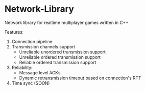 # Network-Library
Network library for realtime multiplayer games written in C++

Features:
1. Connection pipeline
2. Transmission channels support
   - Unreliable unordered transmission support
   - Unreliable ordered transmission support
   - Reliable ordered transmission support
3. Reliability:
   - Message level ACKs
   - Dynamic retransmission timeout based on connection's RTT
4. Time sync (SOON)

